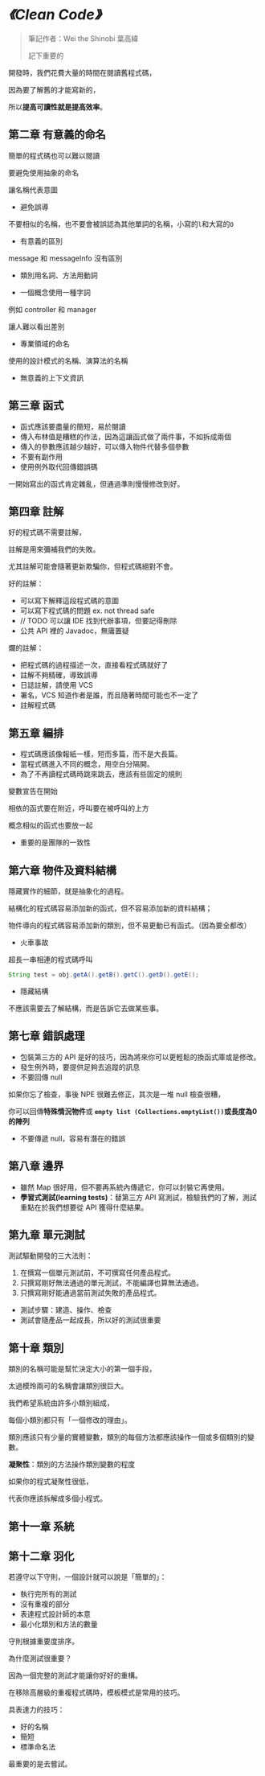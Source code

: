 # *《Clean Code》*

> 筆記作者：Wei the Shinobi 葉高緯
>
> 記下重要的

開發時，我們花費大量的時間在閱讀舊程式碼，

因為要了解舊的才能寫新的，

所以**提高可讀性就是提高效率**。

## 第二章 有意義的命名

簡單的程式碼也可以難以閱讀

要避免使用抽象的命名

讓名稱代表意圖

- 避免誤導

不要相似的名稱，也不要會被誤認為其他單詞的名稱，小寫的`l`和大寫的`O`

- 有意義的區別

message 和 messageInfo 沒有區別

- 類別用名詞、方法用動詞

- 一個概念使用一種字詞

例如 controller 和 manager

讓人難以看出差別

- 專業領域的命名

使用的設計模式的名稱、演算法的名稱

- 無意義的上下文資訊

## 第三章 函式

- 函式應該要盡量的簡短，易於閱讀
- 傳入布林值是糟糕的作法，因為這讓函式做了兩件事，不如拆成兩個
- 傳入的參數應該越少越好，可以傳入物件代替多個參數
- 不要有副作用
- 使用例外取代回傳錯誤碼

一開始寫出的函式肯定雜亂，但通過準則慢慢修改到好。

## 第四章 註解

好的程式碼不需要註解，

註解是用來彌補我們的失敗。

尤其註解可能會隨著更新欺騙你，但程式碼絕對不會。

好的註解：

- 可以寫下解釋這段程式碼的意圖
- 可以寫下程式碼的問題 ex. not thread safe
- // TODO 可以讓 IDE 找到代辦事項，但要記得刪除
- 公共 API 裡的 Javadoc，無庸置疑

爛的註解：

- 把程式碼的過程描述一次，直接看程式碼就好了
- 註解不夠精確，導致誤導
- 日誌註解，請使用 VCS
- 署名，VCS 知道作者是誰，而且隨著時間可能也不一定了
- 註解程式碼

## 第五章 編排

- 程式碼應該像報紙一樣，短而多篇，而不是大長篇。
- 當程式碼進入不同的概念，用空白分隔開。
- 為了不再讀程式碼時跳來跳去，應該有些固定的規則

變數宣告在開始

相依的函式要在附近，呼叫要在被呼叫的上方

概念相似的函式也要放一起

- 重要的是團隊的一致性

## 第六章 物件及資料結構

隱藏實作的細節，就是抽象化的過程。

結構化的程式碼容易添加新的函式，但不容易添加新的資料結構；

物件導向的程式碼容易添加新的類別，但不易更動已有函式。（因為要全都改）

- 火車事故

超長一串相連的程式碼呼叫

```java
String test = obj.getA().getB().getC().getD().getE();
```

- 隱藏結構

不應該需要去了解結構，而是告訴它去做某些事。

## 第七章 錯誤處理

- 包裝第三方的 API 是好的技巧，因為將來你可以更輕鬆的換函式庫或是修改。
- 發生例外時，要提供足夠去追蹤的訊息
- 不要回傳 null

如果你忘了檢查，事後 NPE 很難去修正，其次是一堆 null 檢查很糟，

你可以回傳**特殊情況物件**或 **`empty list (Collections.emptyList())`**或**長度為0的陣列**

- 不要傳遞 null，容易有潛在的錯誤

## 第八章 邊界

- 雖然 Map 很好用，但不要再系統內傳遞它，你可以封裝它再使用。
- **學習式測試(learning tests)**：替第三方 API 寫測試，檢驗我們的了解，測試重點在於我們想要從 API 獲得什麼結果。

## 第九章 單元測試

測試驅動開發的三大法則：

1. 在撰寫一個單元測試前，不可撰寫任何產品程式。
2. 只撰寫剛好無法通過的單元測試，不能編譯也算無法通過。
3. 只撰寫剛好能通過當前測試失敗的產品程式。

- 測試步驟：建造、操作、檢查
- 測試會隨產品一起成長，所以好的測試很重要

## 第十章 類別

類別的名稱可能是幫忙決定大小的第一個手段，

太過模玲兩可的名稱會讓類別很巨大。

我們希望系統由許多小類別組成，

每個小類別都只有「一個修改的理由」。

類別應該只有少量的實體變數，類別的每個方法都應該操作一個或多個類別的變數。

**凝聚性**：類別的方法操作類別變數的程度

如果你的程式凝聚性很低，

代表你應該拆解成多個小程式。

## 第十一章 系統

## 第十二章 羽化

若遵守以下守則，一個設計就可以說是「簡單的」：

- 執行完所有的測試
- 沒有重複的部分
- 表達程式設計師的本意
- 最小化類別和方法的數量

守則根據重要度排序。

為什麼測試很重要？

因為一個完整的測試才能讓你好好的重構。

在移除高層級的重複程式碼時，模板模式是常用的技巧。

具表達力的技巧：

- 好的名稱
- 簡短
- 標準命名法

最重要的是去嘗試。

